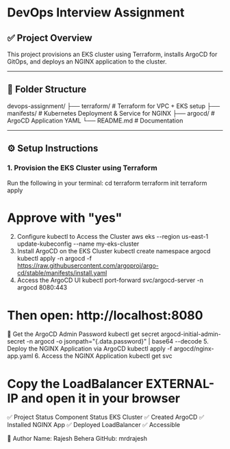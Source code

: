 
# DevOps Interview Assignment #

## ✅ Project Overview
This project provisions an EKS cluster using Terraform, installs ArgoCD for GitOps, and deploys an NGINX application to the cluster.

---

## 📁 Folder Structure

devops-assignment/
├── terraform/ # Terraform for VPC + EKS setup
├── manifests/ # Kubernetes Deployment & Service for NGINX
├── argocd/ # ArgoCD Application YAML
└── README.md # Documentation

---

## ⚙️ Setup Instructions

### 1. Provision the EKS Cluster using Terraform

Run the following in your terminal:
cd terraform
terraform init
terraform apply
# Approve with "yes"
2. Configure kubectl to Access the Cluster
aws eks --region us-east-1 update-kubeconfig --name my-eks-cluster
3. Install ArgoCD on the EKS Cluster
kubectl create namespace argocd
kubectl apply -n argocd -f https://raw.githubusercontent.com/argoproj/argo-cd/stable/manifests/install.yaml
4. Access the ArgoCD UI
kubectl port-forward svc/argocd-server -n argocd 8080:443
# Then open: http://localhost:8080
🔑 Get the ArgoCD Admin Password
kubectl get secret argocd-initial-admin-secret -n argocd -o jsonpath="{.data.password}" | base64 --decode
5. Deploy the NGINX Application via ArgoCD
kubectl apply -f argocd/nginx-app.yaml
6. Access the NGINX Application
kubectl get svc
# Copy the LoadBalancer EXTERNAL-IP and open it in your browser
✅ Project Status
Component      	  Status
EKS Cluster   	✅ Created
ArgoCD  	      ✅ Installed
NGINX App	      ✅ Deployed
LoadBalancer  	✅ Accessible

👤 Author
Name: Rajesh Behera
GitHub: mrdrajesh
